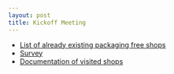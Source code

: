 ```yaml
---
layout: post
title: Kickoff Meeting
---
```


- [List of already existing packaging free shops](#)
- [Survey](#)
- [Documentation of visited shops](#)